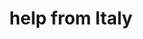 ---
title: 'help from Italy'
redirect_to:
  - 'https://discuss.pencil2d.org/t/help-from-italy/1146'
---